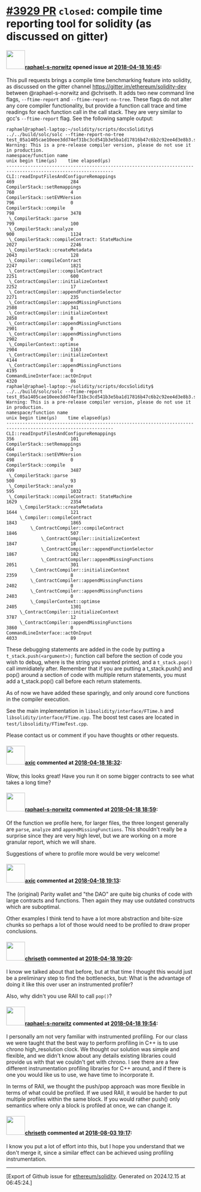 # [\#3929 PR](https://github.com/ethereum/solidity/pull/3929) `closed`: compile time reporting tool for solidity (as discussed on gitter)

#### <img src="https://avatars.githubusercontent.com/u/10533803?u=d62509cae22c836538216e707acc7c9f554bdbfc&v=4" width="50">[raphael-s-norwitz](https://github.com/raphael-s-norwitz) opened issue at [2018-04-18 16:45](https://github.com/ethereum/solidity/pull/3929):

This pull requests brings a compile time benchmarking feature into solidity, as discussed on the gitter channel https://gitter.im/ethereum/solidity-dev between @raphael-s-norwitz and @chriseth. It adds two new command line flags, `--ftime-report` and `--ftime-report-no-tree`. These flags do not alter any core compiler functionality, but provide a function call trace and time readings for each function call in the call stack. They are very similar to gcc's `--ftime-report` flag. See the following sample output:

```
raphael@raphael-laptop:~/solidity/scripts/docsSolidity$ ../../build/solc/solc --ftime-report-no-tree test_05a1405cae10eee3dd74ef31bc3cd541b3e5ba1d17816b47c6b2c92ee4d3e8b3.sol 
Warning: This is a pre-release compiler version, please do not use it in production.
namespace/function name                                               unix begin time(μs)    time elapsed(μs)   
--------------------------------------------------------------------------------------------------------------
CLI::readInputFilesAndConfigureRemappings                             469                     284                 
CompilerStack::setRemappings                                          760                     4                   
CompilerStack::setEVMVersion                                          796                     0                   
CompilerStack::compile                                                798                     3478                
 \_CompilerStack::parse                                               799                     100                 
 \_CompilerStack::analyze                                             900                     1124                
 \_CompilerStack::compileContract: StateMachine                       2027                    2246                
 \_CompilerStack::createMetadata                                      2043                    128                 
 \_Compiler::compileContract                                          2247                    1821                
 \_ContractCompiler::compileContract                                  2251                    600                 
 \_ContractCompiler::initializeContext                                2252                    17                  
 \_ContractCompiler::appendFunctionSelector                           2271                    235                 
 \_ContractCompiler::appendMissingFunctions                           2508                    341                 
 \_ContractCompiler::initializeContext                                2858                    8                   
 \_ContractCompiler::appendMissingFunctions                           2901                    0                   
 \_ContractCompiler::appendMissingFunctions                           2902                    0                   
 \_CompilerContext::optimse                                           2904                    1163                
 \_ContractCompiler::initializeContext                                4144                    8                   
 \_ContractCompiler::appendMissingFunctions                           4195                    0                   
CommandLineInterface::actOnInput                                      4320                    86                  
raphael@raphael-laptop:~/solidity/scripts/docsSolidity$ ../../build/solc/solc --ftime-report test_05a1405cae10eee3dd74ef31bc3cd541b3e5ba1d17816b47c6b2c92ee4d3e8b3.sol 
Warning: This is a pre-release compiler version, please do not use it in production.
namespace/function name                                               unix begin time(μs)    time elapsed(μs)   
--------------------------------------------------------------------------------------------------------------
CLI::readInputFilesAndConfigureRemappings                             356                     101                 
CompilerStack::setRemappings                                          464                     3                   
CompilerStack::setEVMVersion                                          498                     0                   
CompilerStack::compile                                                499                     3487                
 \_CompilerStack::parse                                               500                     93                  
 \_CompilerStack::analyze                                             595                     1032                
 \_CompilerStack::compileContract: StateMachine                       1629                    2354                
     \_CompilerStack::createMetadata                                  1644                    121                 
     \_Compiler::compileContract                                      1843                    1865                
         \_ContractCompiler::compileContract                          1846                    507                 
             \_ContractCompiler::initializeContext                    1847                    18                  
             \_ContractCompiler::appendFunctionSelector               1867                    182                 
             \_ContractCompiler::appendMissingFunctions               2051                    301                 
         \_ContractCompiler::initializeContext                        2359                    8                   
         \_ContractCompiler::appendMissingFunctions                   2402                    0                   
         \_ContractCompiler::appendMissingFunctions                   2403                    0                   
         \_CompilerContext::optimse                                   2405                    1301                
     \_ContractCompiler::initializeContext                            3787                    12                  
     \_ContractCompiler::appendMissingFunctions                       3860                    0                   
CommandLineInterface::actOnInput                                      4033                    89  

```

These debugging statements are added in the code by putting a `t_stack.push(<argument>);` function call before the section of code you wish to debug, where <argument> is the string you wanted printed, and a `t_stack.pop()` call immidiately after. Remember that if you are putting a t_stack.push() and pop() around a section of code with multiple return statements, you must add a t_stack.pop() call before each return statements.

As of now we have added these sparingly, and only around core functions in the compiler execution. 

See the main implementation in `libsolidity/interface/FTime.h` and `libsolidity/interface/FTime.cpp`. The boost test cases are located in `test/libsolidity/FTimeTest.cpp`.

Please contact us or comment if you have thoughts or other requests.

#### <img src="https://avatars.githubusercontent.com/u/20340?v=4" width="50">[axic](https://github.com/axic) commented at [2018-04-18 18:32](https://github.com/ethereum/solidity/pull/3929#issuecomment-382485756):

Wow, this looks great! Have you run it on some bigger contracts to see what takes a long time?

#### <img src="https://avatars.githubusercontent.com/u/10533803?u=d62509cae22c836538216e707acc7c9f554bdbfc&v=4" width="50">[raphael-s-norwitz](https://github.com/raphael-s-norwitz) commented at [2018-04-18 18:59](https://github.com/ethereum/solidity/pull/3929#issuecomment-382493875):

Of the function we profile here, for larger files, the three longest generally are `parse`, `analyze` and `appendMissingFunctions`. This shouldn't really be a surprise since they are very high level, but we are working on a more granular report, which we will share.

Suggestions of where to profile more would be very welcome!

#### <img src="https://avatars.githubusercontent.com/u/20340?v=4" width="50">[axic](https://github.com/axic) commented at [2018-04-18 19:13](https://github.com/ethereum/solidity/pull/3929#issuecomment-382497904):

The (original) Parity wallet and "the DAO" are quite big chunks of code with large contracts and functions. Then again they may use outdated constructs which are suboptimal.

Other examples I think tend to have a lot more abstraction and bite-size chunks so perhaps a lot of those would need to be profiled to draw proper conclusions.

#### <img src="https://avatars.githubusercontent.com/u/9073706?v=4" width="50">[chriseth](https://github.com/chriseth) commented at [2018-04-18 19:20](https://github.com/ethereum/solidity/pull/3929#issuecomment-382499722):

I know we talked about that before, but at that time I thought this would just be a preliminary step to find the bottlenecks, but: What is the advantage of doing it like this over user an instrumented profiler?

Also, why didn't you use RAII to call `pop()`?

#### <img src="https://avatars.githubusercontent.com/u/10533803?u=d62509cae22c836538216e707acc7c9f554bdbfc&v=4" width="50">[raphael-s-norwitz](https://github.com/raphael-s-norwitz) commented at [2018-04-18 19:54](https://github.com/ethereum/solidity/pull/3929#issuecomment-382509154):

I personally am not very familiar with instrumented profiling. For our class we were taught that the best way to perform profiling in C++ is to use chrono high_resolution clock. We thought our solution was simple and flexible, and we didn't know about any details existing libraries could provide us with that we couldn't get with chrono. I see there are a few different instrumentation profiling libraries for C++ around, and if there is one you would like us to use, we have time to incorporate it. 

In terms of RAII, we thought the push/pop approach was more flexible in terms of what could be profiled. If we used RAII, it would be harder to put multiple profiles within the same block. If you would rather push() only semantics where only a block is profiled at once, we can change it.

#### <img src="https://avatars.githubusercontent.com/u/9073706?v=4" width="50">[chriseth](https://github.com/chriseth) commented at [2018-08-03 19:17](https://github.com/ethereum/solidity/pull/3929#issuecomment-410350597):

I know you put a lot of effort into this, but I hope you understand that we don't merge it, since a similar effect can be achieved using profiling instrumentation.


-------------------------------------------------------------------------------



[Export of Github issue for [ethereum/solidity](https://github.com/ethereum/solidity). Generated on 2024.12.15 at 06:45:24.]
